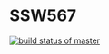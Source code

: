 # SSW567
[![build status of master](https://travis-ci.com/BetterZhouXu/SSW567.svg?branch=master)](https://travis-ci.com/BetterZhouXu/SSW567)
